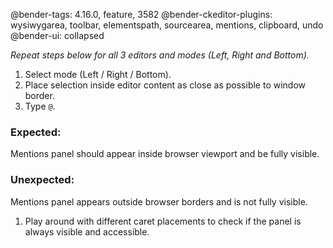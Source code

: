 @bender-tags: 4.16.0, feature, 3582
@bender-ckeditor-plugins: wysiwygarea, toolbar, elementspath, sourcearea, mentions, clipboard, undo
@bender-ui: collapsed

*Repeat steps below for all 3 editors and modes (Left, Right and Bottom).*

1. Select mode (Left / Right / Bottom).
1. Place selection inside editor content as close as possible to window border.
1. Type `@`.

  ### Expected:

  Mentions panel should appear inside browser viewport and be fully visible.

  ### Unexpected:

  Mentions panel appears outside browser borders and is not fully visible.

1. Play around with different caret placements to check if the panel is always visible and accessible.
